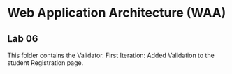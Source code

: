 # Web Application Architecture (WAA)

## Lab 06

This folder contains the Validator.
First Iteration: Added Validation to the student Registration page.
